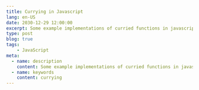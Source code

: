 ```yaml
---
title: Currying in Javascript
lang: en-US
date: 2030-12-29 12:00:00
excerpt: Some example implementations of curried functions in javascript
type: post
blog: true
tags:
    - JavaScript
meta:
  - name: description
    content: Some example implementations of curried functions in javascript
  - name: keywords
    content: currying
---
```


